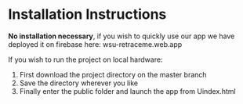 # Installation Instructions      
     
**No installation necessary**, if you wish to quickly use our app we have deployed it on firebase here: wsu-retraceme.web.app   

If you wish to run the project on local hardware: 
1. First download the project directory on the master branch
2. Save the directory wherever you like
3. Finally enter the public folder and launch the app from Uindex.html  
